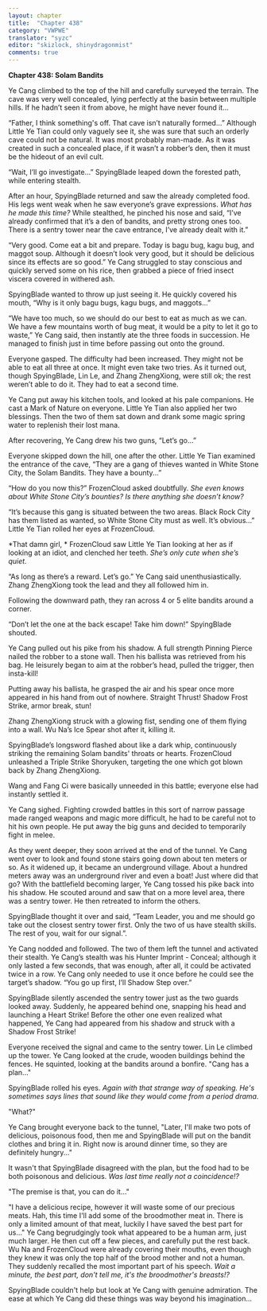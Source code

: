 ```yaml
---
layout: chapter
title:  "Chapter 438"
category: "VWPWE"
translator: "syzc"
editor: "skizlock, shinydragonmist"
comments: true
---
```


**Chapter 438: Solam Bandits**

Ye Cang climbed to the top of the hill and carefully surveyed the terrain. The cave was very well concealed, lying perfectly at the basin between multiple hills. If he hadn’t seen it from above, he might have never found it...

“Father, I think something's off. That cave isn’t naturally formed...” Although Little Ye Tian could only vaguely see it, she was sure that such an orderly cave could not be natural. It was most probably man-made. As it was created in such a concealed place, if it wasn’t a robber’s den, then it must be the hideout of an evil cult.

“Wait, I’ll go investigate...” SpyingBlade leaped down the forested path, while entering stealth.

After an hour, SpyingBlade returned and saw the already completed food. His legs went weak when he saw everyone’s grave expressions. *What has he made this time?* While stealthed, he pinched his nose and said, “I’ve already confirmed that it’s a den of bandits, and pretty strong ones too. There is a sentry tower near the cave entrance, I’ve already dealt with it.”

“Very good. Come eat a bit and prepare. Today is bagu bug, kagu bug, and maggot soup. Although it doesn’t look very good, but it should be delicious since its effects are so good.” Ye Cang struggled to stay conscious and quickly served some on his rice, then grabbed a piece of fried insect viscera covered in withered ash. 

SpyingBlade wanted to throw up just seeing it. He quickly covered his mouth, “Why is it only bagu bugs, kagu bugs, and maggots...”

“We have too much, so we should do our best to eat as much as we can. We have a few mountains worth of bug meat, it would be a pity to let it go to waste,” Ye Cang said, then instantly ate the three foods in succession. He managed to finish just in time before passing out onto the ground.

Everyone gasped. The difficulty had been increased. They might not be able to eat all three at once. It might even take two tries. As it turned out, though SpyingBlade, Lin Le, and Zhang ZhengXiong, were still ok; the rest weren’t able to do it. They had to eat a second time.

Ye Cang put away his kitchen tools, and looked at his pale companions. He cast a Mark of Nature on everyone. Little Ye Tian also applied her two blessings. Then the two of them sat down and drank some magic spring water to replenish their lost mana.

After recovering, Ye Cang drew his two guns, “Let’s go...”

Everyone skipped down the hill, one after the other. Little Ye Tian examined the entrance of the cave, “They are a gang of thieves wanted in White Stone City, the Solam Bandits. They have a bounty...”

“How do you now this?” FrozenCloud asked doubtfully. *She even knows about White Stone City’s bounties? Is there anything she doesn’t know?*

“It’s because this gang is situated between the two areas. Black Rock City has them listed as wanted, so White Stone City must as well. It’s obvious...” Little Ye Tian rolled her eyes at FrozenCloud.

*That damn girl, * FrozenCloud saw Little Ye Tian looking at her as if looking at an idiot, and clenched her teeth. *She’s only cute when she’s quiet.*

“As long as there’s a reward. Let’s go.” Ye Cang said unenthusiastically. Zhang ZhengXiong took the lead and they all followed him in.

Following the downward path, they ran across 4 or 5 elite bandits around a corner.

“Don’t let the one at the back escape! Take him down!” SpyingBlade shouted.

Ye Cang pulled out his pike from his shadow. A full strength Pinning Pierce nailed the robber to a stone wall. Then his ballista was retrieved from his bag. He leisurely began to aim at the robber’s head, pulled the trigger, then insta-kill! 

Putting away his ballista, he grasped the air and his spear once more appeared in his hand from out of nowhere. Straight Thrust! Shadow Frost Strike, armor break, stun! 

Zhang ZhengXiong struck with a glowing fist, sending one of them flying into a wall. Wu Na’s Ice Spear shot after it, killing it. 

SpyingBlade’s longsword flashed about like a dark whip, continuously striking the remaining Solam bandits' throats or hearts. FrozenCloud unleashed a Triple Strike Shoryuken, targeting the one which got blown back by Zhang ZhengXiong. 

Wang and Fang Ci were basically unneeded in this battle; everyone else had instantly settled it.

Ye Cang sighed. Fighting crowded battles in this sort of narrow passage made ranged weapons and magic more difficult, he had to be careful not to hit his own people. He put away the big guns and decided to temporarily fight in melee.

As they went deeper, they soon arrived at the end of the tunnel. Ye Cang went over to look and found stone stairs going down about ten meters or so. As it widened up, it became an underground village. About a hundred meters away was an underground river and even a boat! Just where did that go? With the battlefield becoming larger, Ye Cang tossed his pike back into his shadow. He scouted around and saw that on a more level area, there was a sentry tower. He then retreated to inform the others.

SpyingBlade thought it over and said, “Team Leader, you and me should go take out the closest sentry tower first. Only the two of us have stealth skills. The rest of you, wait for our signal.”.

Ye Cang nodded and followed. The two of them left the tunnel and activated their stealth. Ye Cang’s stealth was his Hunter Imprint - Conceal; although it only lasted a few seconds, that was enough, after all, it could be activated twice in a row. Ye Cang only needed to use it once before he could see the target’s shadow. “You go up first, I’ll Shadow Step over.”

SpyingBlade silently ascended the sentry tower just as the two guards looked away. Suddenly, he appeared behind one, snapping his head and launching a Heart Strike! Before the other one even realized what happened, Ye Cang had appeared from his shadow and struck with a Shadow Frost Strike! 

Everyone received the signal and came to the sentry tower. Lin Le climbed up the tower. Ye Cang looked at the crude, wooden buildings behind the fences. He squinted, looking at the bandits around a bonfire. "Cang has a plan..."

SpyingBlade rolled his eyes. *Again with that strange way of speaking. He's sometimes says lines that sound like they would come from a period drama.* 

"What?"

Ye Cang brought everyone back to the tunnel, "Later, I'll make two pots of delicious, poisonous food, then me and SpyingBlade will put on the bandit clothes and bring it in. Right now is around dinner time, so they are definitely hungry..."

It wasn't that SpyingBlade disagreed with the plan, but the food had to be both poisonous and delicious. *Was last time really not a coincidence!?* 

"The premise is that, you can do it..."

"I have a delicious recipe, however it will waste some of our precious meats. Hah, this time I'll add some of the broodmother meat in. There is only a limited amount of that meat, luckily I have saved the best part for us..." Ye Cang begrudgingly took what appeared to be a human arm, just much larger. He then cut off a few pieces, and carefully put the rest back. Wu Na and FrozenCloud were already covering their mouths, even though they knew it was only the top half of the brood mother and not a human. They suddenly recalled the most important part of his speech. *Wait a minute, the best part, don't tell me, it's the broodmother's breasts!?*

SpyingBlade couldn't help but look at Ye Cang with genuine admiration. The ease at which Ye Cang did these things was way beyond his imagination...
